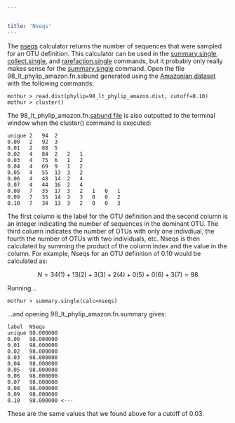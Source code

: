 ```yaml
---


title: 'Nseqs'
---
```

The [nseqs](nseqs) calculator returns the number of sequences
that were sampled for an OTU definition. This calculator can be used in
the [summary.single](summary.single),
[collect.single](collect.single), and
[rarefaction.single](rarefaction.single) commands, but it
probably only really makes sense for the
[summary.single](summary.single) command. Open the file
98\_lt\_phylip\_amazon.fn.sabund generated using the [ Amazonian
dataset](Media:AmazonData.zip) with the following commands:

    mothur > read.dist(phylip=98_lt_phylip_amazon.dist, cutoff=0.10)
    mothur > cluster()

The 98\_lt\_phylip\_amazon.fn.[sabund file](sabund_file) is
also outputted to the terminal window when the cluster() command is
executed:

    unique 2   94  2   
    0.00   2   92  3   
    0.01   2   88  5   
    0.02   4   84  2   2   1   
    0.03   4   75  6   1   2   
    0.04   4   69  9   1   2   
    0.05   4   55  13  3   2   
    0.06   4   48  14  2   4   
    0.07   4   44  16  2   4   
    0.08   7   35  17  3   2   1   0   1   
    0.09   7   35  14  3   3   0   0   2   
    0.10   7   34  13  3   2   0   0   3   

The first column is the label for the OTU definition and the second
column is an integer indicating the number of sequences in the dominant
OTU. The third column indicates the number of OTUs with only one
indivdiual, the fourth the number of OTUs with two individuals, etc.
Nseqs is then calculated by summing the product of the column index and
the value in the column. For example, Nseqs for an OTU definition of
0.10 would be calculated as:

$$N = 34\left(1\right) + 13 \left(2\right) + 3 \left(3\right) + 2 \left(4\right) + 0 \left(5\right) + 0 \left(6\right) + 3 \left(7\right) = 98$$

Running\...

    mothur > summary.single(calc=nseqs)

\...and opening 98\_lt\_phylip\_amazon.fn.summary gives:

    label  NSeqs
    unique 98.000000
    0.00   98.000000
    0.01   98.000000
    0.02   98.000000
    0.03   98.000000
    0.04   98.000000
    0.05   98.000000
    0.06   98.000000
    0.07   98.000000
    0.08   98.000000
    0.09   98.000000
    0.10   98.000000 <---

These are the same values that we found above for a cutoff of 0.03.
